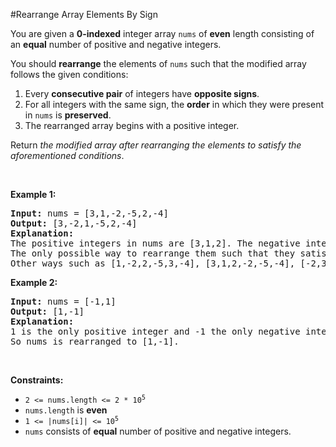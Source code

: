 #Rearrange Array Elements By Sign
<p>You are given a <strong>0-indexed</strong> integer array <code>nums</code> of <strong>even</strong> length consisting of an <strong>equal</strong> number of positive and negative integers.</p>
<p>You should <strong>rearrange</strong> the elements of <code>nums</code> such that the modified array follows the given conditions:</p>
<ol>
<li>Every <strong>consecutive pair</strong> of integers have <strong>opposite signs</strong>.</li>
<li>For all integers with the same sign, the <strong>order</strong> in which they were present in <code>nums</code> is <strong>preserved</strong>.</li>
<li>The rearranged array begins with a positive integer.</li>
</ol>
<p>Return <em>the modified array after rearranging the elements to satisfy the aforementioned conditions</em>.</p>
<p> </p>
<p><strong class="example">Example 1:</strong></p>
<pre><strong>Input:</strong> nums = [3,1,-2,-5,2,-4]
<strong>Output:</strong> [3,-2,1,-5,2,-4]
<strong>Explanation:</strong>
The positive integers in nums are [3,1,2]. The negative integers are [-2,-5,-4].
The only possible way to rearrange them such that they satisfy all conditions is [3,-2,1,-5,2,-4].
Other ways such as [1,-2,2,-5,3,-4], [3,1,2,-2,-5,-4], [-2,3,-5,1,-4,2] are incorrect because they do not satisfy one or more conditions.  
</pre>
<p><strong class="example">Example 2:</strong></p>
<pre><strong>Input:</strong> nums = [-1,1]
<strong>Output:</strong> [1,-1]
<strong>Explanation:</strong>
1 is the only positive integer and -1 the only negative integer in nums.
So nums is rearranged to [1,-1].
</pre>
<p> </p>
<p><strong>Constraints:</strong></p>
<ul>
<li><code>2 &lt;= nums.length &lt;= 2 * 10<sup>5</sup></code></li>
<li><code>nums.length</code> is <strong>even</strong></li>
<li><code>1 &lt;= |nums[i]| &lt;= 10<sup>5</sup></code></li>
<li><code>nums</code> consists of <strong>equal</strong> number of positive and negative integers.</li>
</ul>
